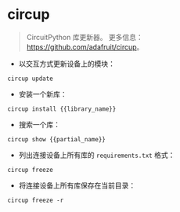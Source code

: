 # circup

> CircuitPython 库更新器。
> 更多信息：<https://github.com/adafruit/circup>。

- 以交互方式更新设备上的模块：

`circup update`

- 安装一个新库：

`circup install {{library_name}}`

- 搜索一个库：

`circup show {{partial_name}}`

- 列出连接设备上所有库的 `requirements.txt` 格式：

`circup freeze`

- 将连接设备上所有库保存在当前目录：

`circup freeze -r`